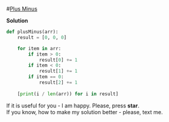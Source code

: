 #[Plus Minus](https://www.hackerrank.com/challenges/plus-minus/problem)

**Solution**
<br>
```python
def plusMinus(arr):
    result = [0, 0, 0]

    for item in arr:
        if item > 0:
            result[0] += 1
        if item < 0:
            result[1] += 1
        if item == 0:
            result[2] += 1
            
    [print(i / len(arr)) for i in result]
```

If it is useful for you - I am happy. Please, press **star**.
<br>
If you know, how to make my solution better - please, text me.
